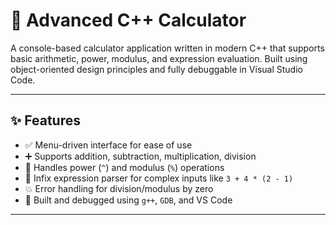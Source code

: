 # 🧮 Advanced C++ Calculator

A console-based calculator application written in modern C++ that supports basic arithmetic, power, modulus, and expression evaluation. Built using object-oriented design principles and fully debuggable in Visual Studio Code.

---

## ✨ Features

- ✅ Menu-driven interface for ease of use
- ➕ Supports addition, subtraction, multiplication, division
- 🔢 Handles power (`^`) and modulus (`%`) operations
- 🧠 Infix expression parser for complex inputs like `3 + 4 * (2 - 1)`
- 💥 Error handling for division/modulus by zero
- 🧱 Built and debugged using `g++`, `GDB`, and VS Code

---
